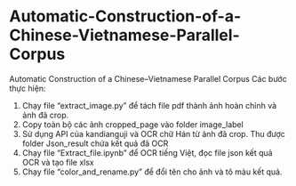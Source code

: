 # Automatic-Construction-of-a-Chinese-Vietnamese-Parallel-Corpus
Automatic Construction of a Chinese–Vietnamese Parallel Corpus
Các bước thực hiện:
1. Chạy file “extract_image.py” để tách file pdf thành ảnh hoàn chỉnh và ảnh đã crop.
2. Copy toàn bộ các ảnh cropped_page vào folder image_label
3. Sử dụng API của kandianguji và OCR chữ Hán từ ảnh đã crop. Thu được folder Json_result chứa kết quả đã OCR
4. Chạy file “Extract_file.ipynb” để OCR tiếng Việt, đọc file json kết quả OCR và tạo file xlsx
5. Chạy file “color_and_rename.py” để đổi tên cho ảnh và tô màu kết quả.
